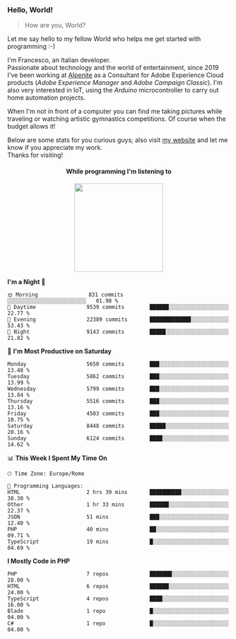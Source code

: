 ### Hello, World!

> How are you, World?

Let me say hello to my fellow World who helps me get started with programming :-)

I'm Francesco, an Italian developer.  
Passionate about technology and the world of entertainment, since 2019 I've been working at [Alpenite](https://www.alpenite.com) as a Consultant for Adobe Experience Cloud products (*Adobe Experience Manager* and *Adobe Campaign Classic*). I'm also very interested in IoT, using the *Arduino* microcontroller to carry out home automation projects.

When I'm not in front of a computer you can find me taking pictures while traveling or watching artistic gymnastics competitions. Of course when the budget allows it!

Below are some stats for you curious guys; also visit [my website](https://www.francescorega.eu) and let me know if you appreciate my work.  
Thanks for visiting!

<div align="center">
  <h4>While programming I'm listening to</h4>
  <a href="https://apps.francescorega.eu/now-playing/11147232609" target="_blank"><img src="https://apps.francescorega.eu/now-playing/11147232609" width="200"></a>
</div>

<!--START_SECTION:waka-->
**I'm a Night 🦉** 

```text
🌞 Morning                831 commits         ░░░░░░░░░░░░░░░░░░░░░░░░░   01.98 % 
🌆 Daytime                9539 commits        ██████░░░░░░░░░░░░░░░░░░░   22.77 % 
🌃 Evening                22389 commits       █████████████░░░░░░░░░░░░   53.43 % 
🌙 Night                  9143 commits        █████░░░░░░░░░░░░░░░░░░░░   21.82 % 
```
📅 **I'm Most Productive on Saturday** 

```text
Monday                   5650 commits        ███░░░░░░░░░░░░░░░░░░░░░░   13.48 % 
Tuesday                  5862 commits        ███░░░░░░░░░░░░░░░░░░░░░░   13.99 % 
Wednesday                5799 commits        ███░░░░░░░░░░░░░░░░░░░░░░   13.84 % 
Thursday                 5516 commits        ███░░░░░░░░░░░░░░░░░░░░░░   13.16 % 
Friday                   4503 commits        ███░░░░░░░░░░░░░░░░░░░░░░   10.75 % 
Saturday                 8448 commits        █████░░░░░░░░░░░░░░░░░░░░   20.16 % 
Sunday                   6124 commits        ████░░░░░░░░░░░░░░░░░░░░░   14.62 % 
```


📊 **This Week I Spent My Time On** 

```text
🕑︎ Time Zone: Europe/Rome

💬 Programming Languages: 
HTML                     2 hrs 39 mins       ██████████░░░░░░░░░░░░░░░   38.30 % 
Other                    1 hr 33 mins        ██████░░░░░░░░░░░░░░░░░░░   22.37 % 
JSON                     51 mins             ███░░░░░░░░░░░░░░░░░░░░░░   12.40 % 
PHP                      40 mins             ██░░░░░░░░░░░░░░░░░░░░░░░   09.71 % 
TypeScript               19 mins             █░░░░░░░░░░░░░░░░░░░░░░░░   04.69 % 
```

**I Mostly Code in PHP** 

```text
PHP                      7 repos             ███████░░░░░░░░░░░░░░░░░░   28.00 % 
HTML                     6 repos             ██████░░░░░░░░░░░░░░░░░░░   24.00 % 
TypeScript               4 repos             ████░░░░░░░░░░░░░░░░░░░░░   16.00 % 
Blade                    1 repo              █░░░░░░░░░░░░░░░░░░░░░░░░   04.00 % 
C#                       1 repo              █░░░░░░░░░░░░░░░░░░░░░░░░   04.00 % 
```




<!--END_SECTION:waka-->
